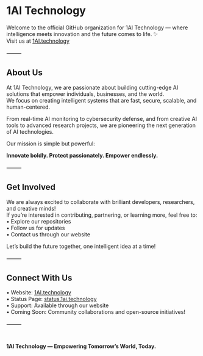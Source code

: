 # 1AI Technology

Welcome to the official GitHub organization for 1AI Technology — where intelligence meets innovation and the future comes to life. ✨  
Visit us at [1AI.technology](https://1ai.technology)

⸻

## About Us

At 1AI Technology, we are passionate about building cutting-edge AI solutions that empower individuals, businesses, and the world.  
We focus on creating intelligent systems that are fast, secure, scalable, and human-centered.

From real-time AI monitoring to cybersecurity defense, and from creative AI tools to advanced research projects, we are pioneering the next generation of AI technologies.

Our mission is simple but powerful:

**Innovate boldly. Protect passionately. Empower endlessly.**

⸻

## Get Involved

We are always excited to collaborate with brilliant developers, researchers, and creative minds!  
If you’re interested in contributing, partnering, or learning more, feel free to:  
• Explore our repositories  
• Follow us for updates  
• Contact us through our website  

Let’s build the future together, one intelligent idea at a time!

⸻

## Connect With Us

• Website: [1AI.technology](https://1ai.technology)  
• Status Page: [status.1ai.technology](https://status.1ai.technology)  
• Support: Available through our website  
• Coming Soon: Community collaborations and open-source initiatives!

⸻

# 

**1AI Technology — Empowering Tomorrow’s World, Today.**
